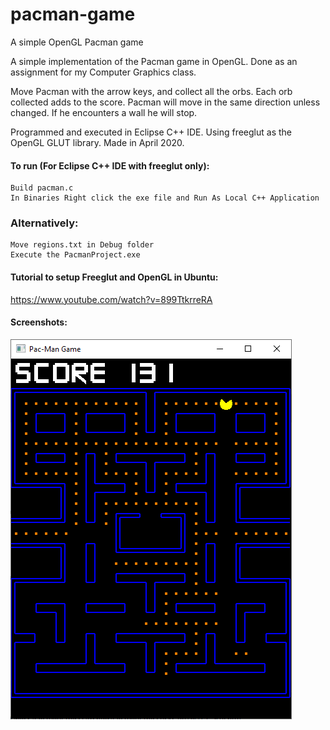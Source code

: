 # pacman-game
A simple OpenGL Pacman game

A simple implementation of the Pacman game in OpenGL.
Done as an assignment for my Computer Graphics class.

Move Pacman with the arrow keys, and collect all the orbs. Each orb collected adds to the score. Pacman will move in the same direction unless changed. If he encounters a wall he will stop.

Programmed and executed in Eclipse C++ IDE. Using freeglut as the OpenGL GLUT library. Made in April 2020.

#### To run (For Eclipse C++ IDE with freeglut only):
```
Build pacman.c
In Binaries Right click the exe file and Run As Local C++ Application
```

### Alternatively:
```
Move regions.txt in Debug folder
Execute the PacmanProject.exe
```

#### Tutorial to setup Freeglut and OpenGL in Ubuntu:
https://www.youtube.com/watch?v=899TtkrreRA

#### Screenshots:

![Pacman-game](/Screenshot.png?raw=true)
